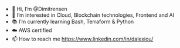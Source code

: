 - 👋 Hi, I’m @Dimitrensen
- 👀 I’m interested in Cloud, Blockchain technologies, Frontend and AI
- 📚 I’m currently learning Bash, Terraform & Python
- ☁️ AWS certified
- 📫 How to reach me https://www.linkedin.com/in/dalexiou/

<!---
Dimitrensen/Dimitrensen is a ✨ special ✨ repository because its `README.md` (this file) appears on your GitHub profile.
You can click the Preview link to take a look at your changes.
--->
